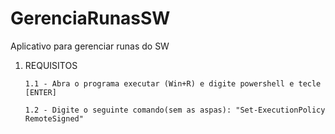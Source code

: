 # GerenciaRunasSW
Aplicativo para gerenciar runas do SW

1. REQUISITOS

       1.1 - Abra o programa executar (Win+R) e digite powershell e tecle [ENTER]
  
       1.2 - Digite o seguinte comando(sem as aspas): "Set-ExecutionPolicy RemoteSigned"
